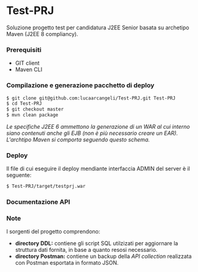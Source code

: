 # Test-PRJ

Soluzione progetto test per candidatura J2EE Senior basata su archetipo Maven (J2EE 8 compliancy).

### Prerequisiti
* GIT client
* Maven CLI

### Compilazione e generazione pacchetto di deploy

```sh
$ git clone git@github.com:lucaarcangeli/Test-PRJ.git Test-PRJ
$ cd Test-PRJ
$ git checkout master
$ mvn clean package
```

_Le specifiche J2EE 6 ammettono la generazione di un WAR al cui interno siano contenuti anche gli EJB (non è più necessario creare un EAR). L'archtipo Maven si comporta seguendo questo schema._

### Deploy
Il file di cui eseguire il deploy mendiante interfaccia ADMIN del server è il seguente:

```sh
$ Test-PRJ/target/testprj.war
```

### Documentazione API


### Note
I sorgenti del progetto comprendono:
* **directory DDL:** contiene gli script SQL utilzizati per aggiornare la struttura dati fornita, in base a quanto resosi necessario.
* **directory Postman:** contiene un backup della _API collection_ realizzata con Postman esportata in formato JSON.